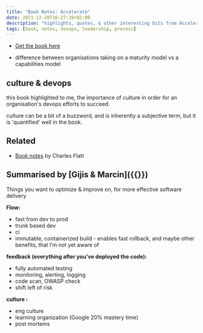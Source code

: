 ```yaml
---
title: "Book Notes: Accelerate"
date: 2021-12-28T16:27:39+02:00
description: "highlights, quotes, & other interesting bits from Accelerate"
tags: [book, notes, devops, leadership, process]
---
```


- [Get the book here](https://www.goodreads.com/book/show/35747076-accelerate)

* difference between organisations taking on a maturity model vs a capabilities model

## culture & devops 
this book highlighted to me, the importance of culture in order for an organisation's devops efforts to succeed. 

culture can be a bit of a buzzword, and is inherently a subjective term, but it is 'quantified' well in the book. 

## Related
- [Book notes](https://www.softwaremeadows.com/devops/accelerate_notes_and_quotes/) by Charles Flatt

## Summarised by [Gijis & Marcin]({{<ref ing-bank>}})
Things you want to optimize & improve on, for more effective software delivery

****Flow:****

- fast from dev to prod
- trunk based dev
- ci
- immutable, containerized build - enables fast rollback, and maybe other benefits, that I’m not yet aware of

****************feedback (everything after you’ve deployed the code):****************

- fully automated testing
- monitoring, alerting, logging
- code scan, OWASP check
- shift left of risk

************culture :************

- eng culture
- learning organization (Google 20% mastery time)
- post mortems
